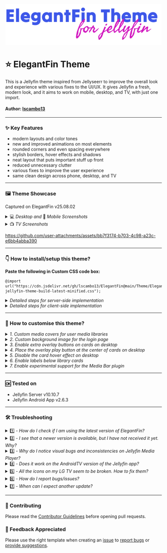 <!-- Banner Image -->
<img src="https://github.com/lscambo13/ElegantFin/blob/main/Theme/assets/img/banner.png?raw=true" alt="ElegantFin Theme for Jellyfin - Banner">

# ⭐ ElegantFin Theme
This is a Jellyfin theme inspired from Jellyseerr to improve the overall look and experience with various fixes to the UI/UX. It gives Jellyfin a fresh, modern look, and it aims to work on mobile, desktop, and TV, with just one import.


#### **Author:** [lscambo13](https://github.com/lscambo13)

<hr>

### ✨ Key Features  
- modern layouts and color tones
- new and improved animations on most elements
- rounded corners and even spacing everywhere
- stylish borders, hover effects and shadows
- neat layout that puts important stuff up front
- reduced unnecessary clutter
- various fixes to improve the user experience
- same clean design across phone, desktop, and TV

<hr>

### 🖼️ Theme Showcase 
Captured on ElegantFin v25.08.02

<details>
  <summary> 💻 <i>Desktop and </i>📱 <i>Mobile Screenshots</i></summary>

| Desktop                                                                                                          | Mobile                                                                                                         |
| ---------------------------------------------------------------------------------------------------------------- | ------------------------------------------------------------------------------------------------------------- |
| <div align="center"><img src="https://github.com/lscambo13/ElegantFin/blob/main/Previews/previews-v25.08.02/optimized/desktop/21.%20Login%20Page.webp?raw=true"><br><strong>Login Page</strong></div>         | <div align="center"><img src="https://github.com/lscambo13/ElegantFin/blob/main/Previews/previews-v25.08.02/optimized/mobile/21.%20Login%20Page.webp?raw=true"></div>         |
| <div align="center"><img src="https://github.com/lscambo13/ElegantFin/blob/main/Previews/previews-v25.08.02/optimized/desktop/1.%20Homepage.webp?raw=true"><br><strong>Homepage</strong></div>             | <div align="center"><img src="https://github.com/lscambo13/ElegantFin/blob/main/Previews/previews-v25.08.02/optimized/mobile/1.%20Homepage.webp?raw=true"></div>             |
| <div align="center"><img src="https://github.com/lscambo13/ElegantFin/blob/main/Previews/previews-v25.08.02/optimized/desktop/2.%20Movies%20Library.webp?raw=true"><br><strong>Movies Library</strong></div> | <div align="center"><img src="https://github.com/lscambo13/ElegantFin/blob/main/Previews/previews-v25.08.02/optimized/mobile/2.%20Movies%20Library.webp?raw=true"></div>     |
| <div align="center"><img src="https://github.com/lscambo13/ElegantFin/blob/main/Previews/previews-v25.08.02/optimized/desktop/4.%20Movie%20Page.webp?raw=true"><br><strong>Movie Page</strong></div>         | <div align="center"><img src="https://github.com/lscambo13/ElegantFin/blob/main/Previews/previews-v25.08.02/optimized/mobile/4.%20Movie%20Page.webp?raw=true"></div>         |
| <div align="center"><img src="https://github.com/lscambo13/ElegantFin/blob/main/Previews/previews-v25.08.02/optimized/desktop/12.%20Movie%20Details.webp?raw=true"><br><strong>Movie Details</strong></div> | <div align="center"><img src="https://github.com/lscambo13/ElegantFin/blob/main/Previews/previews-v25.08.02/optimized/mobile/12.%20Movie%20Details.webp?raw=true"></div>     |
| <div align="center"><img src="https://github.com/lscambo13/ElegantFin/blob/main/Previews/previews-v25.08.02/optimized/desktop/11.%20TV%20Show%20Page.webp?raw=true"><br><strong>TV Show Page</strong></div> | <div align="center"><img src="https://github.com/lscambo13/ElegantFin/blob/main/Previews/previews-v25.08.02/optimized/mobile/11.%20TV%20Show%20Page.webp?raw=true"></div>    |
| <div align="center"><img src="https://github.com/lscambo13/ElegantFin/blob/main/Previews/previews-v25.08.02/optimized/desktop/18.%20TV%20Episode%20Page.webp?raw=true"><br><strong>TV Episode Page</strong></div> | <div align="center"><img src="https://github.com/lscambo13/ElegantFin/blob/main/Previews/previews-v25.08.02/optimized/mobile/18.%20TV%20Episode%20Page.webp?raw=true"></div> |
| <div align="center"><img src="https://github.com/lscambo13/ElegantFin/blob/main/Previews/previews-v25.08.02/optimized/desktop/16.%20TV%20Show%20Seasons.webp?raw=true"><br><strong>TV Show Seasons</strong></div> | <div align="center"><img src="https://github.com/lscambo13/ElegantFin/blob/main/Previews/previews-v25.08.02/optimized/mobile/16.%20TV%20Show%20Seasons.webp?raw=true"></div> |
| <div align="center"><img src="https://github.com/lscambo13/ElegantFin/blob/main/Previews/previews-v25.08.02/optimized/desktop/9.%20Web%20Player.webp?raw=true"><br><strong>Web Player</strong></div>         | <div align="center"><img src="https://github.com/lscambo13/ElegantFin/blob/main/Previews/previews-v25.08.02/optimized/mobile/9.%20Web%20Player.webp?raw=true"></div>         |
| <div align="center"><img src="https://github.com/lscambo13/ElegantFin/blob/main/Previews/previews-v25.08.02/optimized/desktop/17.%20Cast%20Page.webp?raw=true"><br><strong>Cast Page</strong></div>          | <div align="center"><img src="https://github.com/lscambo13/ElegantFin/blob/main/Previews/previews-v25.08.02/optimized/mobile/17.%20Cast%20Page.webp?raw=true"></div>         |
| <div align="center"><img src="https://github.com/lscambo13/ElegantFin/blob/main/Previews/previews-v25.08.02/optimized/desktop/14.%20Artist%20Page.webp?raw=true"><br><strong>Artist Page</strong></div>       | <div align="center"><img src="https://github.com/lscambo13/ElegantFin/blob/main/Previews/previews-v25.08.02/optimized/mobile/14.%20Artist%20Page.webp?raw=true"></div>       |
| <div align="center"><img src="https://github.com/lscambo13/ElegantFin/blob/main/Previews/previews-v25.08.02/optimized/desktop/15.%20Music%20Player.webp?raw=true"><br><strong>Music Player</strong></div>     | <div align="center"><img src="https://github.com/lscambo13/ElegantFin/blob/main/Previews/previews-v25.08.02/optimized/mobile/15.%20Music%20Player.webp?raw=true"></div>      |
| <div align="center"><img src="https://github.com/lscambo13/ElegantFin/blob/main/Previews/previews-v25.08.02/optimized/desktop/13.%20Book%20Page.webp?raw=true"><br><strong>Book Page</strong></div>          | <div align="center"><img src="https://github.com/lscambo13/ElegantFin/blob/main/Previews/previews-v25.08.02/optimized/mobile/13.%20Book%20Page.webp?raw=true"></div>         |
| <div align="center"><img src="https://github.com/lscambo13/ElegantFin/blob/main/Previews/previews-v25.08.02/optimized/desktop/3.%20Sidebar.webp?raw=true"><br><strong>Sidebar</strong></div>                | <div align="center"><img src="https://github.com/lscambo13/ElegantFin/blob/main/Previews/previews-v25.08.02/optimized/mobile/3.%20Sidebar.webp?raw=true"></div>              |
| <div align="center"><img src="https://github.com/lscambo13/ElegantFin/blob/main/Previews/previews-v25.08.02/optimized/desktop/5.%20Extra%20Dialog.webp?raw=true"><br><strong>Extra Dialog</strong></div>     | <div align="center"><img src="https://github.com/lscambo13/ElegantFin/blob/main/Previews/previews-v25.08.02/optimized/mobile/5.%20Extra%20Dialog.webp?raw=true"></div>       |
| <div align="center"><img src="https://github.com/lscambo13/ElegantFin/blob/main/Previews/previews-v25.08.02/optimized/desktop/6.%20Settings%20Page.webp?raw=true"><br><strong>Settings Page</strong></div>   | <div align="center"><img src="https://github.com/lscambo13/ElegantFin/blob/main/Previews/previews-v25.08.02/optimized/mobile/6.%20Settings%20Page.webp?raw=true"></div>      |
| <div align="center"><img src="https://github.com/lscambo13/ElegantFin/blob/main/Previews/previews-v25.08.02/optimized/desktop/7.%20Metadata%20Menu.webp?raw=true"><br><strong>Metadata Menu</strong></div>   | <div align="center"><img src="https://github.com/lscambo13/ElegantFin/blob/main/Previews/previews-v25.08.02/optimized/mobile/7.%20Metadata%20Menu.webp?raw=true"></div>      |
| <div align="center"><img src="https://github.com/lscambo13/ElegantFin/blob/main/Previews/previews-v25.08.02/optimized/desktop/8.%20Dashboard%20Settings.webp?raw=true"><br><strong>Dashboard Settings</strong></div> | <div align="center"><img src="https://github.com/lscambo13/ElegantFin/blob/main/Previews/previews-v25.08.02/optimized/mobile/8.%20Dashboard%20Settings.webp?raw=true"></div> |
| <div align="center"><img src="https://github.com/lscambo13/ElegantFin/blob/main/Previews/previews-v25.08.02/optimized/desktop/19.%20Live%20TV%20Page.webp?raw=true"><br><strong>Live TV Page</strong></div>   | <div align="center"><img src="https://github.com/lscambo13/ElegantFin/blob/main/Previews/previews-v25.08.02/optimized/mobile/19.%20Live%20TV%20Page.webp?raw=true"></div>    |
| <div align="center"><img src="https://github.com/lscambo13/ElegantFin/blob/main/Previews/previews-v25.08.02/optimized/desktop/20.%20Live%20TV%20Guide.webp?raw=true"><br><strong>Live TV Guide</strong></div> | <div align="center"><img src="https://github.com/lscambo13/ElegantFin/blob/main/Previews/previews-v25.08.02/optimized/mobile/20.%20Live%20TV%20Guide.webp?raw=true"></div>   |

</details>

<details>
  <summary> 📺 <i>TV Screenshots</i></summary>

| TV View                                                                                                         |
| ------------------------------------------------------------------------------------------------------------- |
| <div align="center"><img src="https://github.com/lscambo13/ElegantFin/blob/main/Previews/previews-v25.08.02/optimized/tv/21.%20Login%20Page.webp?raw=true"><br><strong>Login Page</strong></div>         |
| <div align="center"><img src="https://github.com/lscambo13/ElegantFin/blob/main/Previews/previews-v25.08.02/optimized/tv/1.%20Homepage.webp?raw=true"><br><strong>Homepage</strong></div>             |
| <div align="center"><img src="https://github.com/lscambo13/ElegantFin/blob/main/Previews/previews-v25.08.02/optimized/tv/2.%20Movies%20Library.webp?raw=true"><br><strong>Movies Library</strong></div> |
| <div align="center"><img src="https://github.com/lscambo13/ElegantFin/blob/main/Previews/previews-v25.08.02/optimized/tv/4.%20Movie%20Page.webp?raw=true"><br><strong>Movie Page</strong></div>         |
| <div align="center"><img src="https://github.com/lscambo13/ElegantFin/blob/main/Previews/previews-v25.08.02/optimized/tv/5.%20Extra%20Dialog.webp?raw=true"><br><strong>Extra Dialog</strong></div>     |
| <div align="center"><img src="https://github.com/lscambo13/ElegantFin/blob/main/Previews/previews-v25.08.02/optimized/tv/6.%20Settings%20Page.webp?raw=true"><br><strong>Settings Page</strong></div>   |
| <div align="center"><img src="https://github.com/lscambo13/ElegantFin/blob/main/Previews/previews-v25.08.02/optimized/tv/9.%20Web%20Player.webp?raw=true"><br><strong>Web Player</strong></div>         |
| <div align="center"><img src="https://github.com/lscambo13/ElegantFin/blob/main/Previews/previews-v25.08.02/optimized/tv/11.%20TV%20Show%20Page.webp?raw=true"><br><strong>TV Show Page</strong></div> |
| <div align="center"><img src="https://github.com/lscambo13/ElegantFin/blob/main/Previews/previews-v25.08.02/optimized/tv/12.%20Movie%20Details.webp?raw=true"><br><strong>Movie Details</strong></div> |
| <div align="center"><img src="https://github.com/lscambo13/ElegantFin/blob/main/Previews/previews-v25.08.02/optimized/tv/13.%20Book%20Page.webp?raw=true"><br><strong>Book Page</strong></div>         |
| <div align="center"><img src="https://github.com/lscambo13/ElegantFin/blob/main/Previews/previews-v25.08.02/optimized/tv/14.%20Artist%20Page.webp?raw=true"><br><strong>Artist Page</strong></div>     |
| <div align="center"><img src="https://github.com/lscambo13/ElegantFin/blob/main/Previews/previews-v25.08.02/optimized/tv/15.%20Music%20Player.webp?raw=true"><br><strong>Music Player</strong></div>   |
| <div align="center"><img src="https://github.com/lscambo13/ElegantFin/blob/main/Previews/previews-v25.08.02/optimized/tv/16.%20TV%20Show%20Seasons.webp?raw=true"><br><strong>TV Show Seasons</strong></div> |
| <div align="center"><img src="https://github.com/lscambo13/ElegantFin/blob/main/Previews/previews-v25.08.02/optimized/tv/17.%20Cast%20Page.webp?raw=true"><br><strong>Cast Page</strong></div>         |
| <div align="center"><img src="https://github.com/lscambo13/ElegantFin/blob/main/Previews/previews-v25.08.02/optimized/tv/18.%20TV%20Episode%20Page.webp?raw=true"><br><strong>TV Episode Page</strong></div> |
| <div align="center"><img src="https://github.com/lscambo13/ElegantFin/blob/main/Previews/previews-v25.08.02/optimized/tv/19.%20Live%20TV%20Page.webp?raw=true"><br><strong>Live TV Page</strong></div> |
| <div align="center"><img src="https://github.com/lscambo13/ElegantFin/blob/main/Previews/previews-v25.08.02/optimized/tv/20.%20Live%20TV%20Guide.webp?raw=true"><br><strong>Live TV Guide</strong></div> |

</details>




https://github.com/user-attachments/assets/bb7f3174-b703-4c98-a23c-e6bb4abba390


<hr>

### 👇 How to install/setup this theme? 

<b>Paste the following in Custom CSS code box:</b>

	@import url("https://cdn.jsdelivr.net/gh/lscambo13/ElegantFin@main/Theme/ElegantFin-jellyfin-theme-build-latest-minified.css");

<details>
  <summary><i>Detailed steps for server-side implementation</i></summary>

1. Open Dashboard from Administration tab in Settings.
2. Select General tab from the side bar.
3. Scroll down to find Custom CSS code box under Branding section.
4. Paste the custom css in Custom CSS code box.
5. Click save
</details>

<details>
  <summary><i>Detailed steps for client-side implementation</i></summary>

1. Open Display tab in Settings.
2. Scroll down to find Custom CSS code box.
3. Paste the custom css in Custom CSS code box.
4. Click save.
</details>


<hr>

### 🧩 How to customise this theme? 

<details>
  <summary><i>1. Custom media covers for user media libraries</i></summary>

<img width="640" height="auto" alt="image" src="https://github.com/user-attachments/assets/05eb7cb6-3ac9-444b-8988-9776e0815664" />

- Read more about this experimental add-on [here](https://github.com/lscambo13/ElegantFin/blob/main/custom-media-covers.md)

</details>

<details>
  <summary><i>2. Custom background image for the login page</i></summary>

<img width="auto" height="350" alt="image" src="https://github.com/user-attachments/assets/70834545-d1cd-4496-975a-4310030dedd9" />
<img width="auto" height="350" alt="image" src="https://github.com/user-attachments/assets/c3cf2d96-0db0-4acb-bc61-7b08d5445452" />


- To enable the background wallpaper on the login screen, first tick the 'Enable the splash screen' option in your Jellyfin Dashboard below the Custom CSS Box.
- Second, copy and paste the following code at the end in Custom CSS box but don't save yet.
  ```
  :root{
    --loginPageBgUrl: url("<YOUR-JELLYFIN-SERVER-ADDRESS>/Branding/Splashscreen?format=webp&foregroundLayer=1&quality=33&width=3840&height=2160&blur=2");
  }
  ```
- Third, replace `<YOUR-JELLYFIN-SERVER-ADDRESS>` with your Jellyfin server address, for example, `http://192.168.0.1:8097`.
- Don't forget the correct http or https in your domain.
- You can also modify the parameters, for example blur size or the resolution, according to your liking.
- Once done, save and refresh your apps and webpages.
</details>

<details>
  <summary><i>3. Enable extra overlay buttons on cards on desktop</i></summary>

  <img width="400" height="auto" alt="image" src="https://github.com/user-attachments/assets/cb8479c2-c577-4d54-a567-697f54291a3b" />


- To enable 'Mark Played' and 'Add to Favorites' buttons that show up at the bottom right corner of cards while hovering, copy and paste the following code at the end in Custom CSS box, click save and finally refresh your app/webpage.
  ```
  :root{
    --extraCardButtonsVisibility: block;
  }
  ```
- To hide them again, simply remove this code block or replace `block` with `none`.
</details>

<details>
  <summary><i>4. Place the overlay play button at the center of cards on desktop</i></summary>

  <img width="400" height="auto" alt="image" src="https://github.com/user-attachments/assets/ebde9db6-cd2f-47b5-bdb9-cee1e9852e2e" />


- To bring the mini play button to the center of cards, copy and paste the following code at the end in Custom CSS box, click save and finally refresh your app/webpage.
  ```
  :root{
    --overlayPlayButtonPosition: 50%;
  }
  ```
- To undo this change, simply remove this code block or replace `50%` with `2.8em`.
</details>

<details>
  <summary><i>5. Disable the card hover effect on desktop</i></summary>

https://github.com/user-attachments/assets/ac22440d-39d7-48d6-a8da-3b7777372ffd

- To disable the reflection on cards that shows when hovering over them on desktop, copy and paste the following code at the end in Custom CSS box, click save and finally refresh your app/webpage.
```
  :root{
    --cardHoverEffect: none;
  }
```
- To undo this change, simply remove this code block or replace `none` with `""`.
</details>

<details>
  <summary><i>6. Enable labels below library cards</i></summary>

  <img width="640" height="auto" alt="image" src="https://github.com/user-attachments/assets/5999a5de-5134-4b02-94aa-6306768a251c" />


- To enable text labels under the media library cards, copy and paste the following code at the end in Custom CSS box, click save and finally refresh your app/webpage.
```
  :root{
    --libraryLabelVisibility: block;
  }
```
- To undo this change, simply remove this code block or replace `block` with `none`.
</details>

<details>
  <summary><i>7. Enable experimental support for the Media Bar plugin</i></summary>

  <img width="640" height="auto" alt="image" src="https://github.com/user-attachments/assets/3e88e270-40f9-48ba-8173-f65b94344f8d" />


- ElegantFin does not support any plugins by default, so to to add external support for [this plugin](https://github.com/IAmParadox27/jellyfin-plugin-media-bar), copy and paste the following code at the end in Custom CSS box, click save and finally refresh your app/webpage.
```
	@import url("https://cdn.jsdelivr.net/gh/lscambo13/ElegantFin@main/Theme/assets/add-ons/media-bar-plugin-support-latest-min.css");
```
- To undo this change, simply remove this code block.
</details>

<hr>

### 🆗 Tested on 
- Jellyfin Server v10.10.7
- Jellyfin Android App v2.6.3

<hr>

### 🛠️ Troubleshooting 
<details>
  <summary>1️⃣ - <i>How do I check if I am using the latest version of ElegantFin?</i></summary>

- To make sure that you are using the latest version of ElegantFin, check the version number at the bottom in the Dashboard screen. 
- It should be something like ElegantFin v25.07.XX
</details>

<details>
  <summary>2️⃣ - <i>I see that a newer version is available, but I have not received it yet. Why?</i></summary>

- If Dashboard footer shows an old version, it means that your app is still using an old cache.
- Once that cache is updated, the new version will be loaded. 
- To get the latest version, you will need to clear cache. There are multiple ways to do it.
- On web version, force a hard refresh of the page using CTRL + F5.
- On apps, try signing out and back in again. OR in case of Jellyfin Media Player on windows, you might need to delete the cache folder. That should definitely pull the latest version.
</details>

<details>
  <summary>3️⃣ - <i>Why do I notice visual bugs and inconsistencies on Jellyfin Media Player?</i></summary>

- As of version 1.12.0, JMP is based on Qt 5.x which uses a very outdated web engine, so it does not support many new CSS features. Once a new version based on Qt 6.x is released, most issues should automatically be resolved. Until then, JMP is unsupported and I recommend using the web app instead.
</details>

<details>
  <summary>4️⃣ - <i>Does it work on the AndroidTV version of the Jellyfin app?</i></summary>

- As of version 0.18.11, the official Jellyfin app on the AndroidTVs does not support css themes, but the Android mobile phone app supports them. The WebOS version of the app seems to be based on the mobile phone version, so it supports the theme just fine.
</details>

<details>
  <summary>5️⃣ - <i>All the icons on my LG TV seem to be broken. How to fix them?</i></summary>

- It seems that modern Material Icons which this theme uses are [not compatible on some WebOS TVs](https://github.com/lscambo13/ElegantFin/issues/39). There is a [huge similar thread](https://www.reddit.com/r/youtubetv/comments/e27go3/chinese_symbols_instead_of_icons_on_lg_tv/) about this.
- This bug can be fixed by using the older icons, so I have implemented the following workaround to bring back older, supported icons.
- Simply add the following code at the end in Custom CSS box and save, then refresh your apps and webpages:
  
  ```
  :root{
    --iconPack: 'Material Icons';
  }
  ```
</details>

<details>
  <summary>6️⃣ - <i>How do I report bugs/issues?</i></summary>

- First check [here](https://github.com/lscambo13/ElegantFin/issues?q=) whether a similar issue has been reported already. If it exists, upvote and comment there to let me know. 
- Alternatively, create a new issue [here](https://github.com/lscambo13/ElegantFin/issues/new/choose).


</details>
<details>
  <summary>7️⃣ - <i>When can I expect another update?</i></summary>

- 🤷
</details>

<hr>

### 📌 Contributing

Please read the [Contributor Guidelines](./CONTRIBUTING.md) before opening pull requests.


### 🙏 Feedback Appreciated

Please use the right template when creating an [issue](https://github.com/lscambo13/ElegantFin/issues/new/choose) to [report bugs](https://github.com/lscambo13/ElegantFin/issues/new?template=bug_report.md) or [provide suggestions](https://github.com/lscambo13/ElegantFin/issues/new?template=feature_request.md).

